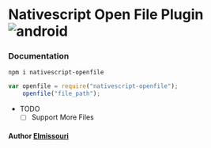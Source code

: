# Nativescript Open File Plugin ![android](https://cdn4.iconfinder.com/data/icons/logos-3/228/android-32.png)
### Documentation
```
npm i nativescript-openfile
```
```javascript
var openfile = require("nativescript-openfile");
    openfile("file_path");
```
- TODO
   - [ ] Support More Files
#### Author   [Elmissouri](https://twitter.com/elmissouri16)

